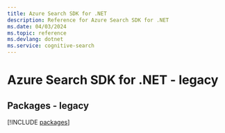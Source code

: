 ```yaml
---
title: Azure Search SDK for .NET
description: Reference for Azure Search SDK for .NET
ms.date: 04/03/2024
ms.topic: reference
ms.devlang: dotnet
ms.service: cognitive-search
---
```

# Azure Search SDK for .NET - legacy
## Packages - legacy
[!INCLUDE [packages](search-index.md)]